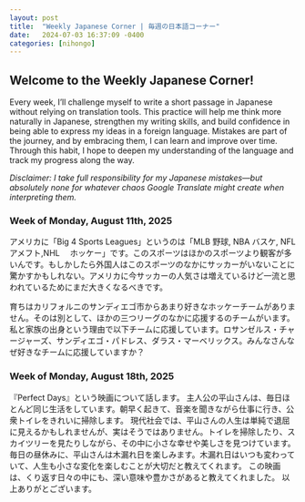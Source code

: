 ```yaml
---
layout: post
title:  "Weekly Japanese Corner | 毎週の日本語コーナー"
date:   2024-07-03 16:37:09 -0400
categories: [nihongo]
---
```


## Welcome to the Weekly Japanese Corner! 

Every week, I’ll challenge myself to write a short passage in Japanese without relying on translation tools. This practice will help me think more naturally in Japanese, strengthen my writing skills, and build confidence in being able to express my ideas in a foreign language. Mistakes are part of the journey, and by embracing them, I can learn and improve over time. Through this habit, I hope to deepen my understanding of the language and track my progress along the way.

*Disclaimer: I take full responsibility for my Japanese mistakes—but absolutely none for whatever chaos Google Translate might create when interpreting them.*

### Week of Monday, August 11th, 2025

アメリカに「Big 4 Sports Leagues」というのは「MLB 野球, NBA バスケ, NFL アメフト,NHL　 ホッケー」です。このスポーツはほかのスポーツより観客が多いんです。もしかしたら外国人はこのスポーツのなかにサッカーがいないことに驚かすかもしれない。アメリカに今サッカーの人気さは増えているけど一流と思われているためにまだ大きくなるべきです。

育ちはカリフォルニのサンディエゴ市からあまり好きなホッケーチームがありません。そのは別として、ほかの三つリーグのなかに応援するのチームがいます。私と家族の出身という理由で以下チームに応援しています。ロサンゼルス・チャージャーズ、サンディエゴ・パドレス、ダラス・マーベリックス。みんなさんなぜ好きなチームに応援していますか？


### Week of Monday, August 18th, 2025

『Perfect Days』という映画について話します。 主人公の平山さんは、毎日ほとんど同じ生活をしています。朝早く起きて、音楽を聞きながら仕事に行き、公衆トイレをきれいに掃除します。  現代社会では、平山さんの人生は単純で退屈に見えるかもしれませんが、実はそうではありません。トイレを掃除したり、スカイツリーを見たりしながら、その中に小さな幸せや美しさを見つけています。毎日の昼休みに、平山さんは木漏れ日を楽しみます。木漏れ日はいつも変わっていて、人生も小さな変化を楽しむことが大切だと教えてくれます。  この映画は、くり返す日々の中にも、深い意味や豊かさがあると教えてくれました。  以上ありがとございます。